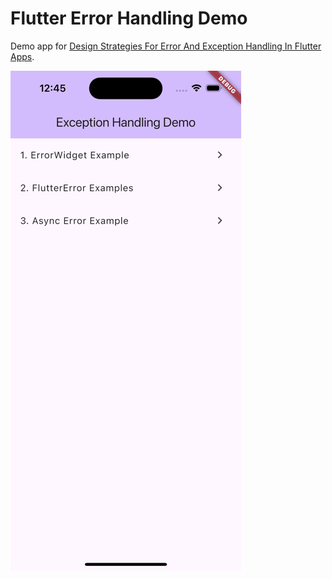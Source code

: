 # Flutter Error Handling Demo
Demo app for [Design Strategies For Error And Exception Handling In Flutter Apps](https://jonathancbadger.medium.com/design-strategies-for-error-and-exception-handling-in-flutter-apps-9089cf972c04).

![demo app home](demo_app_home.png)